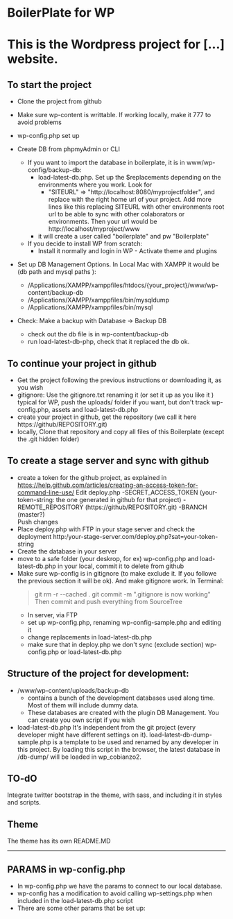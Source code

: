 BoilerPlate for WP
=========================

This is the Wordpress project for [...] website.
=================================================================================================================================


To start the project
------------------------------------------------------------------------------------------------------------------------------------------
- Clone the project from github 
- Make sure wp-content is writtable. If working locally, make it 777 to avoid problems
- wp-config.php set up
- Create DB from phpmyAdmin or CLI
	- If you want to import the database in boilerplate, it is in www/wp-config/backup-db:		
		- load-latest-db.php.  Set up the $replacements depending on the environments where you work. Look for 
			- "SITEURL" => "http://localhost:8080/myprojectfolder",
			and replace with the right home url of your project. Add more lines like this replacing SITEURL with other environments root url to be able to sync with other colaborators or environments.
			Then your url would be http://localhost/myproject/www
		- it will create a user called "boilerplate" and pw "Boilerplate"
	- If you decide to install WP from scratch:
		- Install it normally and login in WP - Activate theme and plugins

- Set up DB Management Options. In Local Mac with XAMPP it would be (db path and mysql paths ):
    - /Applications/XAMPP/xamppfiles/htdocs/{your_project}/www/wp-content/backup-db
    - /Applications/XAMPP/xamppfiles/bin/mysqldump
    - /Applications/XAMPP/xamppfiles/bin/mysql
- Check: Make a backup with Database -> Backup DB
	- check out the db file is in wp-content/backup-db
	- run load-latest-db-php, check that it replaced the db ok. 

To continue your project in github
------------------------------------------------------------------------------------------------------------------------------------------
- Get the project following the previous instructions or downloading it, as you wish
- gitignore: Use the gitignore.txt renaming it (or set it up as you like it )
	typical for WP, push the uploads/ folder if you want, but don't track wp-config.php, assets and load-latest-db.php
- create your project in github, get the repository (we call it here https://github/REPOSITORY.git)
- locally, Clone that repository and copy all files of this Boilerplate (except the .git hidden folder)	

To create a stage server and sync with github
------------------------------------------------------------------------------------------------------------------------------------------
- create a token for the github project, as explained in https://help.github.com/articles/creating-an-access-token-for-command-line-use/
	Edit deploy.php
		-SECRET_ACCESS_TOKEN	(your-token-string: the one generated in github for that project)
		-REMOTE_REPOSITORY		(https://github/REPOSITORY.git)
		-BRANCH					(master?)		
	Push changes
- Place deploy.php with FTP in your stage server and check the deployment http:/your-stage-server.com/deploy.php?sat=your-token-string
- Create the database in your server
- move to a safe folder (your deskrop, for ex) wp-config.php and load-latest-db.php in your local, commit it to delete from github
- Make sure wp-config is in gitignore (to make exclude it. If you followe the previous section it will be ok). And make gitignore work. In Terminal:
	>    git rm -r --cached .
	>    git commit -m ".gitignore is now working"
	Then commit and push everything from SourceTree
	- In server, via FTP
	- set up wp-config.php, renaming wp-config-sample.php and editing it
	- change replacements in load-latest-db.php
	- make sure that in deploy.php we don't sync (exclude section) wp-config.php or load-latest-db.php
		
		

Structure of the project for development:
------------------------------------------------------------------------------------------------------------------------------------------

- /www/wp-content/uploads/backup-db
	- contains a bunch of the development databases used along time. Most of them will include dummy data.
	- These databases are created with the plugin DB Management. You can create you own script if you wish
- load-latest-db.php
	It's independent from the git project (every developer might have different settings on it). load-latest-db-dump-sample.php is a template to be used and renamed by any developer in this project.
	By loading this script in the browser, the latest database in /db-dump/ will be loaded in wp_cobianzo2.


TO-dO
------------------------------------------------------------------------------------------------------------------------------------
Integrate twitter bootstrap in the theme, with sass, and including it in styles and scripts.


Theme
------------------------------------------------------------------------------------------------------------------------------------
The theme has its own README.MD

------------------------------------------------------------------------------------------------------------------------------------
PARAMS in wp-config.php
------------------------------------------------------------------------------------------------------------------------------------------
- In wp-config.php we have the params to connect to our local database.
- wp-config has a modification to avoid calling wp-settings.php when included in the load-latest-db.php script
- There are some other params that be set up:

 





